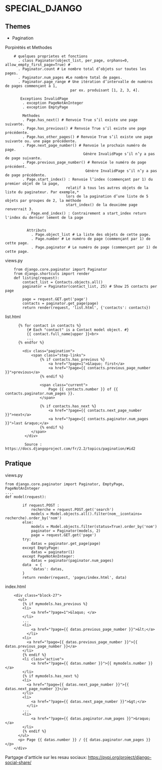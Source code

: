 # SPECIAL_DJANGO

## Themes
- Pagination

Porpirétés et Methodes

        # quelques proprietes et fonctions
          . class Paginator(object_list, per_page, orphans=0, allow_empty_first_page=True) # 
          . Paginator.count # Le nombre total d’objets sur toutes les pages.
          . Paginator.num_pages #Le nombre total de pages.
          . Paginator.page_range # Une itération d’intervalle de numéros de pages commençant à 1, 
                                  par ex. produisant [1, 2, 3, 4].
       
           Exceptions InvalidPage  
            . exception PageNotAnInteger
            . exception EmptyPage
            
            Methodes
            . Page.has_next() # Renvoie True s’il existe une page suivante.
            . Page.has_previous() # Renvoie True s’il existe une page précédente.
            . Page.has_other_pages() # Renvoie True s’il existe une page suivante ou. une page précédente.
            . Page.next_page_number() # Renvoie le prochain numéro de page. 
                                        Génère InvalidPage s’il n’y a pas de page suivante.
            . Page.previous_page_number() # Renvoie le numéro de page précédent. 
                                         Génère InvalidPage s’il n’y a pas de page précédente.
            . Page.start_index() : Renvoie l’index (commençant par 1) du premier objet de la page, 
                                relatif à tous les autres objets de la liste du paginateur. Par exemple,*
                                lors de la pagination d’une liste de 5 objets par groupes de 2, la méthode 
                                start_index() de la deuxième page renverrait 3.
              . Page.end_index() : Contrairement a start_index return l'index du dernier lement de la page
              
              
              Attributs
                . Page.object_list # La liste des objets de cette page.
                . Page.number # Le numéro de page (commençant par 1) de cette page.
                . Page.paginator # Le numéro de page (commençant par 1) de cette page.

 views.py
 
        from django.core.paginator import Paginator
        from django.shortcuts import render
        def listing(request):
            contact_list = Contacts.objects.all()
            paginator = Paginator(contact_list, 25) # Show 25 contacts per page

            page = request.GET.get('page')
            contacts = paginator.get_page(page)
            return render(request, 'list.html', {'contacts': contacts})
           
           
  list.html
  
          {% for contact in contacts %}
              {# Each "contact" is a Contact model object. #}
              {{ contact.full_name|upper }}<br>
              ...
          {% endfor %}

            <div class="pagination">
                <span class="step-links">
                    {% if contacts.has_previous %}
                        <a href="?page=1">&laquo; first</a>
                        <a href="?page={{ contacts.previous_page_number }}">previous</a>
                    {% endif %}

                    <span class="current">
                        Page {{ contacts.number }} of {{ contacts.paginator.num_pages }}.
                    </span>

                    {% if contacts.has_next %}
                        <a href="?page={{ contacts.next_page_number }}">next</a>
                        <a href="?page={{ contacts.paginator.num_pages }}">last &raquo;</a>
                    {% endif %}
                </span>
             </div>
             
             Source : https://docs.djangoproject.com/fr/2.2/topics/pagination/#id2
             
   
## Pratique 
 
 views.py
 
    from django.core.paginator import Paginator, EmptyPage, PageNotAnInteger
    ....
    def model(request):
    
            if request.POST :
                recherche = request.POST.get('search')
                models = Model.objects.all().filter(nom__icontains= recherche).order_by('nom')
            else:
                models = Model.objects.filter(status=True).order_by('nom')
                paginator = Paginator(models, 2)
                page = request.GET.get('page')
            try:
                datas = paginator.get_page(page)
            except EmptyPage:
                datas = paginator(1)
            except PageNotAnInteger:
                datas = paginator(paginator.num_pages)
            data  = {
                'datas': datas,
            }
            return render(request, 'pages/index.html', data)
 
 
 index.html
 
        <div class="block-27">
          <ul>
            {% if mymodels.has_previous %}
            <li>
                <a href="?page=1">&laquo; </a>
            </li>
            ...
            <li>
                <a href="?page={{ datas.previous_page_number }}">&lt;</a>
              </li>
            <li>
              <a href="?page={{ datas.previous_page_number }}">{{ datas.previous_page_number }}</a>
            </li>
            {% endif %}
            <li class="active">
                <a href="?page={{ datas.number }}">{{ mymodels.number }}</a>
            </li>
            {% if mymodels.has_next %}
            <li>
              <a href="?page={{ datas.next_page_number }}">{{ datas.next_page_number }}</a>
            </li>
            <li>
                <a href="?page={{ datas.next_page_number }}">&gt;</a>
              </li>
            ...
            <li>
                <a href="?page={{ datas.paginator.num_pages }}">&raquo;</a>
            </li>
            {% endif %}
          </ul>
          <p> Page {{ datas.number }} / {{ datas.paginator.num_pages }} </p>
        </div>
 

Partgage d'artticle sur les resau sociaux: https://pypi.org/project/django-social-share/
